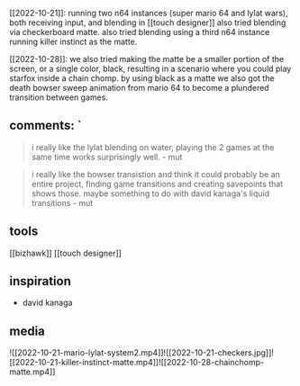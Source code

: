 [[2022-10-21]]: running two n64 instances (super mario 64 and lylat wars),
both receiving input, and blending in [[touch designer]]
also tried blending via checkerboard matte.
also tried blending using a third n64 instance running killer instinct as the matte.

[[2022-10-28]]: we also tried making the matte be a smaller portion of the screen, or a single color, black, resulting in a scenario where you could play starfox inside a chain chomp. by using black as a matte we also got the death bowser sweep animation from mario 64 to become a plundered transition between games.

## comments: `
> i really like the lylat blending on water, playing the 2 games at the same time works surprisingly well. - mut

> i really like the bowser transistion and think it could probably be an entire project, finding game transitions and creating savepoints that shows those. maybe something to do with david kanaga's liquid transitions - mut

## tools
[[bizhawk]]
[[touch designer]]

## inspiration
- david kanaga

## media
![[2022-10-21-mario-lylat-system2.mp4]]![[2022-10-21-checkers.jpg]]![[2022-10-21-killer-instinct-matte.mp4]]![[2022-10-28-chainchomp-matte.mp4]]